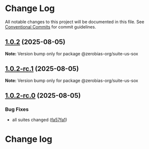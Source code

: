 # Change Log

All notable changes to this project will be documented in this file.
See [Conventional Commits](https://conventionalcommits.org) for commit guidelines.

## [1.0.2](https://github.com/zerobias-org/suite/compare/@zerobias-org/suite-us-sox@1.0.2-rc.1...@zerobias-org/suite-us-sox@1.0.2) (2025-08-05)

**Note:** Version bump only for package @zerobias-org/suite-us-sox





## [1.0.2-rc.1](https://github.com/zerobias-org/suite/compare/@zerobias-org/suite-us-sox@1.0.2-rc.0...@zerobias-org/suite-us-sox@1.0.2-rc.1) (2025-08-05)

**Note:** Version bump only for package @zerobias-org/suite-us-sox





## [1.0.2-rc.0](https://github.com/zerobias-org/suite/compare/@zerobias-org/suite-us-sox@1.0.1...@zerobias-org/suite-us-sox@1.0.2-rc.0) (2025-08-05)


### Bug Fixes

* all suites changed ([fa57fa1](https://github.com/zerobias-org/suite/commit/fa57fa1af7628003297df46b2d7740fe95bd2666))





# Change log
